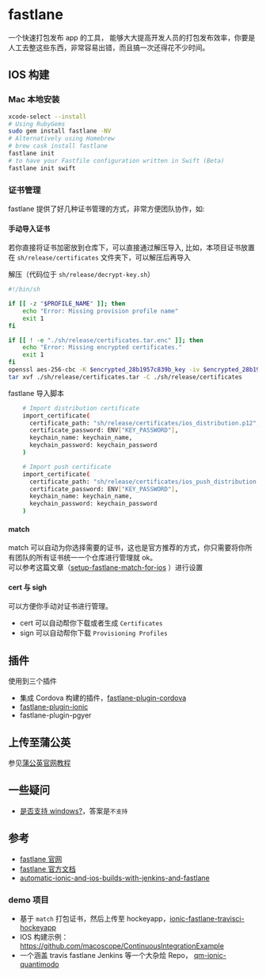 # fastlane

一个快速打包发布 app 的工具， 能够大大提高开发人员的打包发布效率，你要是人工去整这些东西，非常容易出错，而且搞一次还得花不少时间。

## IOS 构建

### Mac 本地安装

```bash
xcode-select --install
# Using RubyGems
sudo gem install fastlane -NV
# Alternatively using Homebrew
# brew cask install fastlane
fastlane init
# to have your Fastfile configuration written in Swift (Beta)
fastlane init swift
```

### 证书管理

fastlane 提供了好几种证书管理的方式，非常方便团队协作，如: 

#### 手动导入证书

若你直接将证书加密放到仓库下，可以直接通过解压导入, 比如，本项目证书放置在 `sh/release/certificates` 文件夹下，可以解压后再导入  

解压（代码位于 `sh/release/decrypt-key.sh`）

```bash
#!/bin/sh

if [[ -z "$PROFILE_NAME" ]]; then
    echo "Error: Missing provision profile name"
    exit 1
fi

if [[ ! -e "./sh/release/certificates.tar.enc" ]]; then
    echo "Error: Missing encrypted certificates."
    exit 1
fi
openssl aes-256-cbc -K $encrypted_28b1957c839b_key -iv $encrypted_28b1957c839b_iv -in ./sh/release/certificates.tar.enc -out ./sh/release/certificates.tar -d
tar xvf ./sh/release/certificates.tar -C ./sh/release/certificates

```

fastlane 导入脚本

```bash
    # Import distribution certificate
    import_certificate(
      certificate_path: "sh/release/certificates/ios_distribution.p12",
      certificate_password: ENV["KEY_PASSWORD"],
      keychain_name: keychain_name,
      keychain_password: keychain_password
    )

    # Import push certificate
    import_certificate(
      certificate_path: "sh/release/certificates/ios_push_distribution.p12",
      certificate_password: ENV["KEY_PASSWORD"],
      keychain_name: keychain_name,
      keychain_password: keychain_password
    )
```

#### match

match 可以自动为你选择需要的证书，这也是官方推荐的方式，你只需要将你所有团队的所有证书统一一个仓库进行管理就 ok。  
可以参考这篇文章（[setup-fastlane-match-for-ios](https://medium.com/@danielvivek2006/setup-fastlane-match-for-ios-6260758a9a4e)
）进行设置

#### cert 与 sigh

可以方便你手动对证书进行管理。

- cert 可以自动帮你下载或者生成 `Certificates`
- sign 可以自动帮你下载 `Provisioning Profiles`

## 插件

使用到三个插件

- 集成 Cordova 构建的插件，[fastlane-plugin-cordova](https://github.com/bamlab/fastlane-plugin-cordova)
- [fastlane-plugin-ionic](https://github.com/janpio/ionic-fastlane)
- fastlane-plugin-pgyer

## 上传至蒲公英

参见[蒲公英官网教程](https://www.pgyer.com/doc/view/fastlane)

## 一些疑问

* [是否支持 windows?](https://github.com/fastlane/fastlane/issues/3594)，答案是`不支持`

## 参考

* [fastlane 官网](https://fastlane.tools/)
* [fastlane 官方文档](https://docs.fastlane.tools/)
* [automatic-ionic-and-ios-builds-with-jenkins-and-fastlane](https://www.3pillarglobal.com/insights/automatic-ionic-and-ios-builds-with-jenkins-and-f)

### demo 项目

* 基于 `match` 打包证书，然后上传至 hockeyapp，[ionic-fastlane-travisci-hockeyapp](https://github.com/tim-hoffmann/ionic-fastlane-travisci-hockeyapp)
* IOS 构建示例： https://github.com/macoscope/ContinuousIntegrationExample
* 一个涵盖 travis fastlane Jenkins 等一个大杂烩 Repo， [qm-ionic-quantimodo](https://github.com/mikepsinn/qm-ionic-quantimodo/blob/master/fastlane/Fastfile)